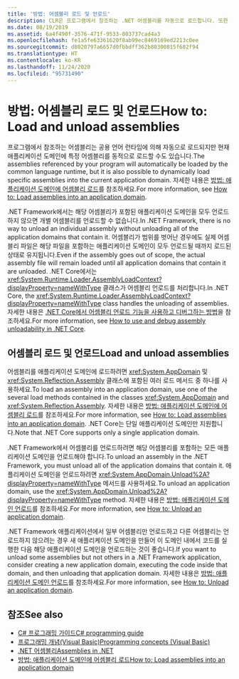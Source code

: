 ```yaml
---
title: '방법: 어셈블리 로드 및 언로드'
description: CLR은 프로그램에서 참조하는 .NET 어셈블리를 자동으로 로드합니다. 또한 특정 어셈블리를 현재 애플리케이션 도메인에 동적으로 로드할 수도 있습니다.
ms.date: 08/19/2019
ms.assetid: 6a4f490f-3576-471f-9533-003737cad4a3
ms.openlocfilehash: fe1a5fe63361620f8ab99ec8469169ed2213c0ee
ms.sourcegitcommit: d8020797a6657d0fbbdff362b80300815f682f94
ms.translationtype: HT
ms.contentlocale: ko-KR
ms.lasthandoff: 11/24/2020
ms.locfileid: "95731490"
---
```

# <a name="how-to-load-and-unload-assemblies"></a><span data-ttu-id="55894-104">방법: 어셈블리 로드 및 언로드</span><span class="sxs-lookup"><span data-stu-id="55894-104">How to: Load and unload assemblies</span></span>

<span data-ttu-id="55894-105">프로그램에서 참조하는 어셈블리는 공용 언어 런타임에 의해 자동으로 로드되지만 현재 애플리케이션 도메인에 특정 어셈블리를 동적으로 로드할 수도 있습니다.</span><span class="sxs-lookup"><span data-stu-id="55894-105">The assemblies referenced by your program will automatically be loaded by the common language runtime, but it is also possible to dynamically load specific assemblies into the current application domain.</span></span> <span data-ttu-id="55894-106">자세한 내용은 [방법: 애플리케이션 도메인에 어셈블리 로드](../../framework/app-domains/how-to-load-assemblies-into-an-application-domain.md)를 참조하세요.</span><span class="sxs-lookup"><span data-stu-id="55894-106">For more information, see [How to: Load assemblies into an application domain](../../framework/app-domains/how-to-load-assemblies-into-an-application-domain.md).</span></span>

<span data-ttu-id="55894-107">.NET Framework에서는 해당 어셈블리가 포함된 애플리케이션 도메인을 모두 언로드하지 않으면 개별 어셈블리를 언로드할 수 없습니다.</span><span class="sxs-lookup"><span data-stu-id="55894-107">In .NET Framework, there is no way to unload an individual assembly without unloading all of the application domains that contain it.</span></span> <span data-ttu-id="55894-108">어셈블리가 범위를 벗어난 경우에도 실제 어셈블리 파일은 해당 파일을 포함하는 애플리케이션 도메인이 모두 언로드될 때까지 로드된 상태로 유지됩니다.</span><span class="sxs-lookup"><span data-stu-id="55894-108">Even if the assembly goes out of scope, the actual assembly file will remain loaded until all application domains that contain it are unloaded.</span></span> <span data-ttu-id="55894-109">.NET Core에서는 <xref:System.Runtime.Loader.AssemblyLoadContext?displayProperty=nameWithType> 클래스가 어셈블리 언로드를 처리합니다.</span><span class="sxs-lookup"><span data-stu-id="55894-109">In .NET Core, the <xref:System.Runtime.Loader.AssemblyLoadContext?displayProperty=nameWithType> class handles the unloading of assemblies.</span></span> <span data-ttu-id="55894-110">자세한 내용은 [.NET Core에서 어셈블리 언로드 기능을 사용하고 디버그하는 방법](unloadability.md)을 참조하세요.</span><span class="sxs-lookup"><span data-stu-id="55894-110">For more information, see [How to use and debug assembly unloadability in .NET Core](unloadability.md).</span></span>

## <a name="load-and-unload-assemblies"></a><span data-ttu-id="55894-111">어셈블리 로드 및 언로드</span><span class="sxs-lookup"><span data-stu-id="55894-111">Load and unload assemblies</span></span>

<span data-ttu-id="55894-112">어셈블리를 애플리케이션 도메인에 로드하려면 <xref:System.AppDomain> 및 <xref:System.Reflection.Assembly> 클래스에 포함된 여러 로드 메서드 중 하나를 사용하세요.</span><span class="sxs-lookup"><span data-stu-id="55894-112">To load an assembly into an application domain, use one of the several load methods contained in the classes <xref:System.AppDomain> and <xref:System.Reflection.Assembly>.</span></span> <span data-ttu-id="55894-113">자세한 내용은 [방법: 애플리케이션 도메인에 어셈블리 로드](../../framework/app-domains/how-to-load-assemblies-into-an-application-domain.md)를 참조하세요.</span><span class="sxs-lookup"><span data-stu-id="55894-113">For more information, see [How to: Load assemblies into an application domain](../../framework/app-domains/how-to-load-assemblies-into-an-application-domain.md).</span></span> <span data-ttu-id="55894-114">.NET Core는 단일 애플리케이션 도메인만 지원합니다.</span><span class="sxs-lookup"><span data-stu-id="55894-114">Note that .NET Core supports only a single application domain.</span></span>

<span data-ttu-id="55894-115">.NET Framework에서 어셈블리를 언로드하려면 해당 어셈블리를 포함하는 모든 애플리케이션 도메인을 언로드해야 합니다.</span><span class="sxs-lookup"><span data-stu-id="55894-115">To unload an assembly in the .NET Framework, you must unload all of the application domains that contain it.</span></span> <span data-ttu-id="55894-116">애플리케이션 도메인을 언로드하려면 <xref:System.AppDomain.Unload%2A?displayProperty=nameWithType> 메서드를 사용하세요.</span><span class="sxs-lookup"><span data-stu-id="55894-116">To unload an application domain, use the <xref:System.AppDomain.Unload%2A?displayProperty=nameWithType> method.</span></span> <span data-ttu-id="55894-117">자세한 내용은 [방법: 애플리케이션 도메인 언로드](../../framework/app-domains/how-to-unload-an-application-domain.md)를 참조하세요.</span><span class="sxs-lookup"><span data-stu-id="55894-117">For more information, see [How to: Unload an application domain](../../framework/app-domains/how-to-unload-an-application-domain.md).</span></span>

<span data-ttu-id="55894-118">.NET Framework 애플리케이션에서 일부 어셈블리만 언로드하고 다른 어셈블리는 언로드하지 않으려는 경우 새 애플리케이션 도메인을 만들어 이 도메인 내에서 코드를 실행한 다음 해당 애플리케이션 도메인을 언로드하는 것이 좋습니다.</span><span class="sxs-lookup"><span data-stu-id="55894-118">If you want to unload some assemblies but not others in a .NET Framework application, consider creating a new application domain, executing the code inside that domain, and then unloading that application domain.</span></span> <span data-ttu-id="55894-119">자세한 내용은 [방법: 애플리케이션 도메인 언로드](../../framework/app-domains/how-to-unload-an-application-domain.md)를 참조하세요.</span><span class="sxs-lookup"><span data-stu-id="55894-119">For more information, see [How to: Unload an application domain](../../framework/app-domains/how-to-unload-an-application-domain.md).</span></span>  

## <a name="see-also"></a><span data-ttu-id="55894-120">참조</span><span class="sxs-lookup"><span data-stu-id="55894-120">See also</span></span>

- [<span data-ttu-id="55894-121">C# 프로그래밍 가이드</span><span class="sxs-lookup"><span data-stu-id="55894-121">C# programming guide</span></span>](../../csharp/programming-guide/index.md)
- [<span data-ttu-id="55894-122">프로그래밍 개념(Visual Basic)</span><span class="sxs-lookup"><span data-stu-id="55894-122">Programming concepts (Visual Basic)</span></span>](../../visual-basic/programming-guide/concepts/index.md)
- [<span data-ttu-id="55894-123">.NET 어셈블리</span><span class="sxs-lookup"><span data-stu-id="55894-123">Assemblies in .NET</span></span>](index.md)
- [<span data-ttu-id="55894-124">방법: 애플리케이션 도메인에 어셈블리 로드</span><span class="sxs-lookup"><span data-stu-id="55894-124">How to: Load assemblies into an application domain</span></span>](../../framework/app-domains/how-to-load-assemblies-into-an-application-domain.md)
